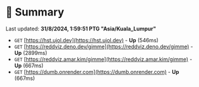 # 📖 Summary
Last updated: **31/8/2024, 1:59:51 PTG "Asia/Kuala_Lumpur"**

- `GET` [https://hst.ujol.dev](https://hst.ujol.dev) - **Up** (546ms)
- `GET` [https://reddviz.deno.dev/gimme](https://reddviz.deno.dev/gimme) - **Up** (2899ms)
- `GET` [https://reddviz.amar.kim/gimme](https://reddviz.amar.kim/gimme) - **Up** (667ms)
- `GET` [https://dumb.onrender.com](https://dumb.onrender.com) - **Up** (667ms)
